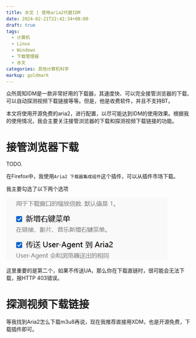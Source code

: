 ```yaml
---
title: 水文 | 使用aria2代替IDM
date: 2024-02-21T22:42:34+08:00
draft: true
tags:
  - 计算机
  - Linux
  - Windows
  - 下载管理器
  - 水文
categories: 其他计算机科学
markup: goldmark
---
```


众所周知IDM是一款非常好用的下载器，其速度快、可以完全接管浏览器的下载、可以自动探测视频下载链接等等。但是，他是收费软件，并且不支持BT。

本文将使用开源免费的aria2，进行配置，以尽可能达到IDM的使用效果。根据我的使用情况，我会主要关注接管浏览器的下载和探测视频下载链接的功能。

# 接管浏览器下载

TODO.

在Firefox中，我使用`Aria2 下载器集成组件`这个插件，可以从插件市场下载。

我主要勾选了以下两个选项

![1.jpg](1.jpg)

这里重要的是第二个，如果不传送UA，那么你在下载直链时，很可能会无法下载，报HTTP 403错误。

# 探测视频下载链接

等我找到Aria2怎么下载m3u8再说，现在我推荐直接用XDM，也是开源免费，下载插件即可。
